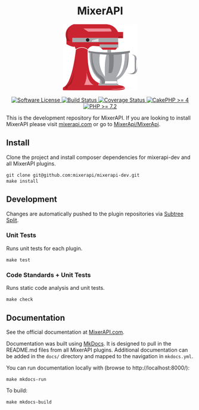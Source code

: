 <h1 align="center">
  MixerAPI
</h1>
<p align="center">
  <a href="http://mixerapi.com/">
    <img alt="MixerAPI" src="assets/mixer-api-200x-178x.png" />
  </a>
</p>

<p align="center">
    <a href="LICENSE.txt" target="_blank">
        <img alt="Software License" src="https://img.shields.io/badge/license-MIT-brightgreen.svg?style=flat-square">
    </a>
    <a href="https://travis-ci.org/mixerapi/mixerapi" target="_blank">
        <img alt="Build Status" src="https://github.com/mixerapi/mixerapi=dev/workflows/Build/badge.svg?branch=master">
    </a>
    <a href="https://coveralls.io/github/mixerapi/mixerapi?branch=master" target="_blank">
        <img alt="Coverage Status" src="https://coveralls.io/repos/github/mixerapi/mixerapi/badge.svg?branch=master">
    </a>
    <a href="https://book.cakephp.org/4/en/index.html">
        <img alt="CakePHP >= 4" src="https://img.shields.io/badge/cakephp-%3E%3D%204.0-red?logo=cakephp">
    </a>
    <a href="https://php.net/" target="_blank">
        <img alt="PHP >= 7.2" src="https://img.shields.io/badge/php-%3E%3D%207.2-8892BF.svg?logo=php">
    </a>
</p>

This is the development repository for MixerAPI. If you are looking to install MixerAPI please visit
[mixerapi.com](https://mixerapi.com/) or go to [MixerApi/MixerApi](https://github.com/mixerapi/mixerapi).

## Install

Clone the project and install composer dependencies for mixerapi-dev and all MixerAPI plugins.

```console
git clone git@github.com:mixerapi/mixerapi-dev.git
make install
```

## Development

Changes are automatically pushed to the plugin repositories via [Subtree Split](https://www.subtreesplit.com/).

### Unit Tests

Runs unit tests for each plugin.

```console
make test
```

### Code Standards + Unit Tests

Runs static code analysis and unit tests.

```console
make check
```

## Documentation

See the official documentation at [MixerAPI.com](https://mixerapi.com).

Documentation was built using [MkDocs](https://squidfunk.github.io/mkdocs-material/). It is designed to pull in the
README.md files from all MixerAPI plugins. Additional documentation can be added in the `docs/` directory and mapped
to the navigation in `mkdocs.yml`.

You can run documentation locally with (browse to http://localhost:8000/):

```console
make mkdocs-run
```

To build:

```console
make mkdocs-build
```
